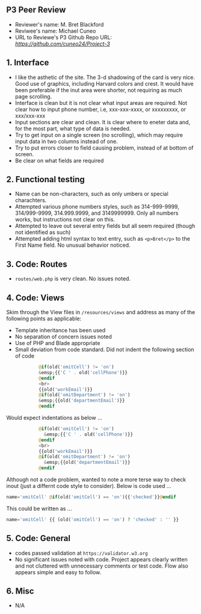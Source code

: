 ## P3 Peer Review

+ Reviewer's name: M. Bret Blackford
+ Reviwee's name: Michael Cuneo 
+ URL to Reviewe's P3 Github Repo URL: *<https://github.com/cuneo24/Project-3>*


## 1. Interface
 
+ I like the asthetic of the site.  The 3-d shadowing of the card is very nice.  Good use of graphics, including Harvard colors and crest.  It would have been preferable if the inut area were shorter, not requiring as much page scrolling.
+ Interface is clean but it is not clear what input areas are required.  Not clear how to input phone number, i.e, xxx-xxx-xxxx, or xxxxxxxxx, or xxx/xxx-xxx
+ Input sections are clear and clean.  It is clear where to eneter data and, for the most part, what type of data is needed.
+ Try to get input on a single screen (no scrolling), which may require input data in two columns instead of one.
+ Try to put errors closer to field causing problem, instead of at bottom of screen.
+ Be clear on what fields are required 


## 2. Functional testing

+ Name can be non-characters, such as only umbers or special charachters. 
+ Attempted various phone numbers styles, such as 314-999-9999, 314/999-9999, 314.999.9999, and 3149999999. Only all numbers works, but instructions not clear on this.
+ Attempted to leave out several entry fields but all seem required (though not identified as such)
+ Attempted adding html syntax to text entry, such as `<p>Bret</p>` to the First Name field.  No unusual behavior noticed.

## 3. Code: Routes

+ `routes/web.php` is very clean. No issues noted.

## 4. Code: Views
Skim through the View files in `/resources/views` and address as many of the following points as applicable:

+ Template inheritance has been used
+ No separation of concern issues noted
+ Use of PHP and Blade appropriate
+ Small deviation from code standard. Did not indent the following section of code
```php
            @if(old('omitCell') != 'on')
            &emsp;{{'C ' . old('cellPhone')}}
            @endif
            <br>
            {{old('workEmail')}}
            @if(old('omitDepartment') != 'on')
            &emsp;{{old('departmentEmail')}}
            @endif
```
Would expect indentations as below ...
```php
            @if(old('omitCell') != 'on')
              &emsp;{{'C ' . old('cellPhone')}}
            @endif
            <br>
            {{old('workEmail')}}
            @if(old('omitDepartment') != 'on')
              &emsp;{{old('departmentEmail')}}
            @endif
```            
Although not a code problem, wanted to note a more terse way to check inout (just a differnt code style to consider). Below is code used ...
```php
name='omitCell' @if(old('omitCell') == 'on'){{'checked'}}@endif
```
This could be written as ...
```php
name='omitCell' {{ (old('omitCell') == 'on') ? 'checked' : '' }}
```
            

## 5. Code: General

+ codes passed validation at `https://validator.w3.org` 
+ No significant issues noted with code.  Project appears clearly written and not cluttered with unnecessary comments or test code.  Flow also appears simple and easy to follow.

## 6. Misc
+ N/A
